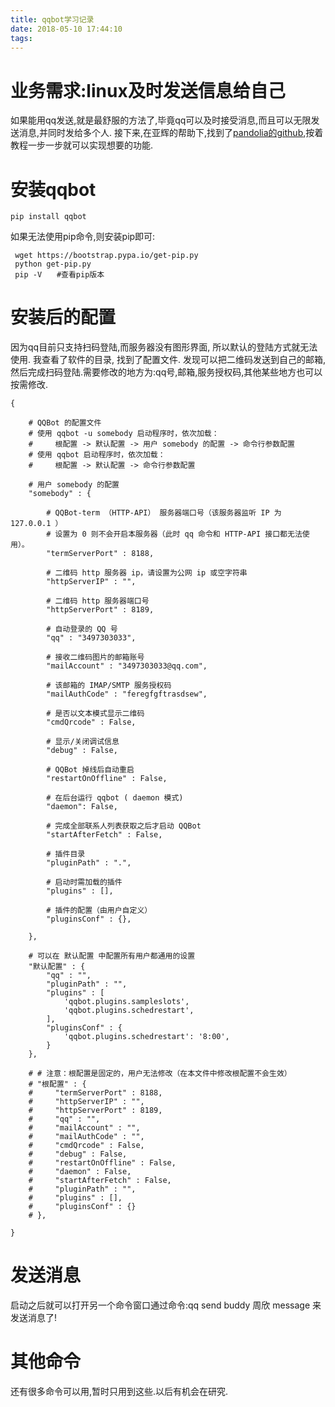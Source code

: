 ```yaml
---
title: qqbot学习记录
date: 2018-05-10 17:44:10
tags:
---
```

# 业务需求:linux及时发送信息给自己
如果能用qq发送,就是最舒服的方法了,毕竟qq可以及时接受消息,而且可以无限发送消息,并同时发给多个人.
接下来,在亚辉的帮助下,找到了[pandolia的github](https://github.com/pandolia/qqbot),按着教程一步一步就可以实现想要的功能.
# 安装qqbot
```
pip install qqbot
```
如果无法使用pip命令,则安装pip即可:
```
 wget https://bootstrap.pypa.io/get-pip.py
 python get-pip.py
 pip -V　　#查看pip版本
```
# 安装后的配置
因为qq目前只支持扫码登陆,而服务器没有图形界面, 所以默认的登陆方式就无法使用. 我查看了软件的目录, 找到了配置文件. 发现可以把二维码发送到自己的邮箱,然后完成扫码登陆.需要修改的地方为:qq号,邮箱,服务授权码,其他某些地方也可以按需修改.
```
{

    # QQBot 的配置文件
    # 使用 qqbot -u somebody 启动程序时，依次加载：
    #     根配置 -> 默认配置 -> 用户 somebody 的配置 -> 命令行参数配置
    # 使用 qqbot 启动程序时，依次加载：
    #     根配置 -> 默认配置 -> 命令行参数配置
    
    # 用户 somebody 的配置
    "somebody" : {
        
        # QQBot-term （HTTP-API） 服务器端口号（该服务器监听 IP 为 127.0.0.1 ）
        # 设置为 0 则不会开启本服务器（此时 qq 命令和 HTTP-API 接口都无法使用）。
        "termServerPort" : 8188,
        
        # 二维码 http 服务器 ip，请设置为公网 ip 或空字符串
        "httpServerIP" : "",
        
        # 二维码 http 服务器端口号
        "httpServerPort" : 8189,
        
        # 自动登录的 QQ 号
        "qq" : "3497303033",
        
        # 接收二维码图片的邮箱账号
        "mailAccount" : "3497303033@qq.com",
        
        # 该邮箱的 IMAP/SMTP 服务授权码
        "mailAuthCode" : "feregfgftrasdsew",
        
        # 是否以文本模式显示二维码
        "cmdQrcode" : False,
    
        # 显示/关闭调试信息
        "debug" : False,

        # QQBot 掉线后自动重启
        "restartOnOffline" : False,
        
        # 在后台运行 qqbot ( daemon 模式)
        "daemon": False,
        
        # 完成全部联系人列表获取之后才启动 QQBot 
        "startAfterFetch" : False,
        
        # 插件目录
        "pluginPath" : ".",
        
        # 启动时需加载的插件
        "plugins" : [],
        
        # 插件的配置（由用户自定义）
        "pluginsConf" : {},
    
    },
    
    # 可以在 默认配置 中配置所有用户都通用的设置
    "默认配置" : {
        "qq" : "",
        "pluginPath" : "",
        "plugins" : [
            'qqbot.plugins.sampleslots',
            'qqbot.plugins.schedrestart',
        ],
        "pluginsConf" : {
            'qqbot.plugins.schedrestart': '8:00',
        }
    },
    
    # # 注意：根配置是固定的，用户无法修改（在本文件中修改根配置不会生效）
    # "根配置" : {
    #     "termServerPort" : 8188,
    #     "httpServerIP" : "",
    #     "httpServerPort" : 8189,
    #     "qq" : "",
    #     "mailAccount" : "",
    #     "mailAuthCode" : "",
    #     "cmdQrcode" : False,
    #     "debug" : False,
    #     "restartOnOffline" : False,
    #     "daemon" : False,
    #     "startAfterFetch" : False,
    #     "pluginPath" : "",
    #     "plugins" : [],
    #     "pluginsConf" : {}
    # },

}
```
# 发送消息
启动之后就可以打开另一个命令窗口通过命令:qq send buddy 周欣 message 来发送消息了!
# 其他命令
还有很多命令可以用,暂时只用到这些.以后有机会在研究.